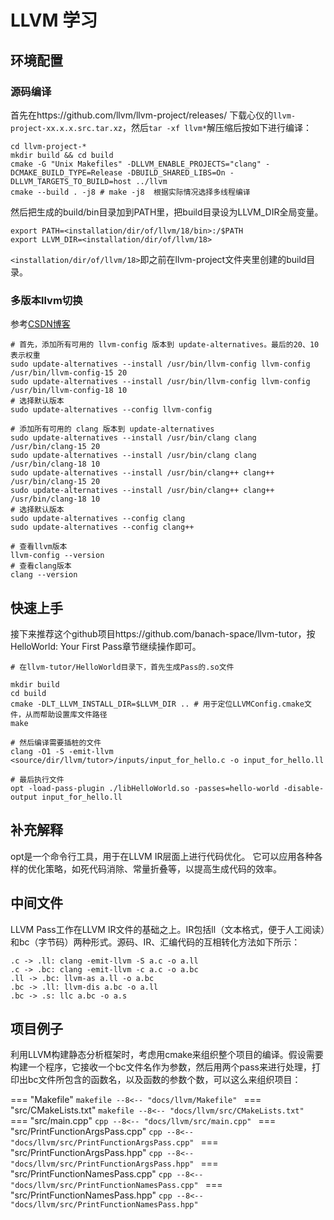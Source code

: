 # LLVM 学习

## 环境配置

### 源码编译

首先在https://github.com/llvm/llvm-project/releases/ 下载心仪的`llvm-project-xx.x.x.src.tar.xz`，然后`tar -xf llvm*`解压缩后按如下进行编译：

```shell
cd llvm-project-*
mkdir build && cd build
cmake -G "Unix Makefiles" -DLLVM_ENABLE_PROJECTS="clang" -DCMAKE_BUILD_TYPE=Release -DBUILD_SHARED_LIBS=On -DLLVM_TARGETS_TO_BUILD=host ../llvm
cmake --build . -j8 # make -j8  根据实际情况选择多线程编译
```

然后把生成的build/bin目录加到PATH里，把build目录设为LLVM_DIR全局变量。

```shell
export PATH=<installation/dir/of/llvm/18/bin>:/$PATH
export LLVM_DIR=<installation/dir/of/llvm/18>
```

`<installation/dir/of/llvm/18>`即之前在llvm-project文件夹里创建的build目录。

### 多版本llvm切换

参考[CSDN博客](https://blog.csdn.net/weixin_45100742/article/details/139897786)

```shell
# 首先，添加所有可用的 llvm-config 版本到 update-alternatives。最后的20、10表示权重
sudo update-alternatives --install /usr/bin/llvm-config llvm-config /usr/bin/llvm-config-15 20
sudo update-alternatives --install /usr/bin/llvm-config llvm-config /usr/bin/llvm-config-18 10
# 选择默认版本
sudo update-alternatives --config llvm-config

# 添加所有可用的 clang 版本到 update-alternatives
sudo update-alternatives --install /usr/bin/clang clang /usr/bin/clang-15 20
sudo update-alternatives --install /usr/bin/clang clang /usr/bin/clang-18 10
sudo update-alternatives --install /usr/bin/clang++ clang++ /usr/bin/clang-15 20
sudo update-alternatives --install /usr/bin/clang++ clang++ /usr/bin/clang-18 10
# 选择默认版本
sudo update-alternatives --config clang
sudo update-alternatives --config clang++

# 查看llvm版本
llvm-config --version
# 查看clang版本
clang --version
```


## 快速上手

接下来推荐这个github项目https://github.com/banach-space/llvm-tutor，按HelloWorld: Your First Pass章节继续操作即可。

```shell
# 在llvm-tutor/HelloWorld目录下，首先生成Pass的.so文件

mkdir build
cd build
cmake -DLT_LLVM_INSTALL_DIR=$LLVM_DIR .. # 用于定位LLVMConfig.cmake文件，从而帮助设置库文件路径
make

# 然后编译需要插桩的文件
clang -O1 -S -emit-llvm <source/dir/llvm/tutor>/inputs/input_for_hello.c -o input_for_hello.ll

# 最后执行文件
opt -load-pass-plugin ./libHelloWorld.so -passes=hello-world -disable-output input_for_hello.ll
```

## 补充解释

opt是一个命令行工具，用于在LLVM IR层面上进行代码优化。 它可以应用各种各样的优化策略，如死代码消除、常量折叠等，以提高生成代码的效率。

## 中间文件

LLVM Pass工作在LLVM IR文件的基础之上。IR包括ll（文本格式，便于人工阅读）和bc（字节码）两种形式。源码、IR、汇编代码的互相转化方法如下所示：

```
.c -> .ll: clang -emit-llvm -S a.c -o a.ll
.c -> .bc: clang -emit-llvm -c a.c -o a.bc
.ll -> .bc: llvm-as a.ll -o a.bc
.bc -> .ll: llvm-dis a.bc -o a.ll
.bc -> .s: llc a.bc -o a.s
```

## 项目例子

利用LLVM构建静态分析框架时，考虑用cmake来组织整个项目的编译。假设需要构建一个程序，它接收一个bc文件名作为参数，然后用两个pass来进行处理，打印出bc文件所包含的函数名，以及函数的参数个数，可以这么来组织项目：

=== "Makefile"
    ```makefile
    --8<-- "docs/llvm/Makefile"
    ```
=== "src/CMakeLists.txt"
    ```makefile
    --8<-- "docs/llvm/src/CMakeLists.txt"
    ```
=== "src/main.cpp"
    ```cpp
    --8<-- "docs/llvm/src/main.cpp"
    ```
=== "src/PrintFunctionArgsPass.cpp"
    ```cpp
    --8<-- "docs/llvm/src/PrintFunctionArgsPass.cpp"
    ```
=== "src/PrintFunctionArgsPass.hpp"
    ```cpp
    --8<-- "docs/llvm/src/PrintFunctionArgsPass.hpp"
    ```
=== "src/PrintFunctionNamesPass.cpp"
    ```cpp
    --8<-- "docs/llvm/src/PrintFunctionNamesPass.cpp"
    ```
=== "src/PrintFunctionNamesPass.hpp"
    ```cpp
    --8<-- "docs/llvm/src/PrintFunctionNamesPass.hpp"
    ```